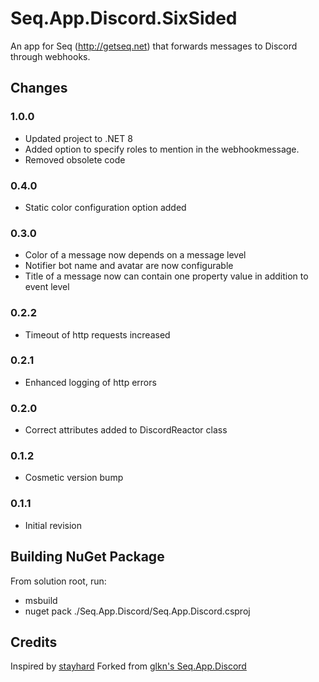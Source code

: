 # Seq.App.Discord.SixSided

An app for Seq (http://getseq.net) that forwards messages to Discord through webhooks.

## Changes

### 1.0.0

- Updated project to .NET 8
- Added option to specify roles to mention in the webhookmessage.
- Removed obsolete code

### 0.4.0

- Static color configuration option added

### 0.3.0

- Color of a message now depends on a message level
- Notifier bot name and avatar are now configurable
- Title of a message now can contain one property value in addition to event level

### 0.2.2

- Timeout of http requests increased

### 0.2.1

- Enhanced logging of http errors

### 0.2.0

- Correct attributes added to DiscordReactor class

### 0.1.2

- Cosmetic version bump

### 0.1.1

- Initial revision

## Building NuGet Package

From solution root, run:

- msbuild
- nuget pack ./Seq.App.Discord/Seq.App.Discord.csproj

## Credits

Inspired by [stayhard](https://github.com/stayhard/Seq.App.HipChat)
Forked from [glkn's Seq.App.Discord](https://github.com/glkn/Seq.App.Discord)